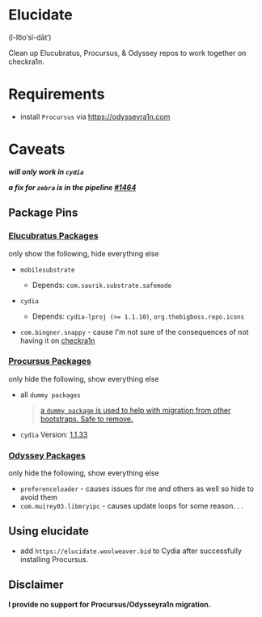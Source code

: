 # Elucidate

 (ĭ-lo͞o′sĭ-dāt′) 

Clean up Elucubratus, Procursus, & Odyssey repos to work together on checkra1n.

# Requirements

 * install `Procursus` via https://odysseyra1n.com

# Caveats

***will only work in `cydia`***    

***a fix for `zebra` is in the pipeline [#1464](https://github.com/zbrateam/Zebra/issues/1464#issuecomment-692360058)***

## Package Pins

### [Elucubratus Packages](https://github.com/mwoolweaver/elucidate/blob/master/etc/apt/preferences.d/_elucidate_elucubratus)

only show the following, hide everything else

  * `mobilesubstrate`

    * Depends: `com.saurik.substrate.safemode`

  * `cydia`

    * Depends: `cydia-lproj (>= 1.1.10)`, `org.thebigboss.repo.icons`

  * `com.bingner.snappy` - cause I'm not sure of the consequences of not having it on [checkra1n](https://checkra.in)

### [Procursus Packages](https://github.com/mwoolweaver/elucidate/blob/master/etc/apt/preferences.d/_elucidate_procursus)

only hide the following, show everything else

   * all `dummy packages` 
      > [a `dummy package` is used to help with migration from other bootstraps. Safe to remove.](https://github.com/ProcursusTeam/Procursus/blob/master/build_tools/make_dummy.sh#L5)
  
   * `cydia` Version: [1.1.33](https://github.com/ProcursusTeam/repo/blob/master/pool/main/iphoneos-arm64/1600/cydia_1.1.33_iphoneos-arm.deb)
 
### [Odyssey Packages](https://github.com/mwoolweaver/elucidate/blob/master/etc/apt/preferences.d/_elucidate_odyssey)

only hide the following, show everything else

 * `preferenceloader` - causes issues for me and others as well so hide to avoid them
 * `com.muirey03.libmryipc` - causes update loops for some reason. . .

## Using elucidate

 * add `https://elucidate.woolweaver.bid` to Cydia after successfully installing Procursus.

## Disclaimer

   **I provide no support for Procursus/Odysseyra1n migration.**
